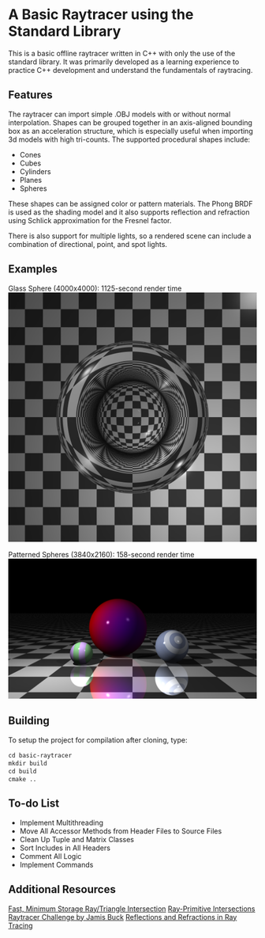 # A Basic Raytracer using the Standard Library
This is a basic offline raytracer written in C++ with only the use of the standard library. It was primarily developed as a learning experience to practice C++ development and understand the fundamentals of raytracing.

## Features
The raytracer can import simple .OBJ models with or without normal interpolation. Shapes can be grouped together in an axis-aligned bounding box as an acceleration structure, which is especially useful when importing 3d models with high tri-counts. The supported procedural shapes include:
- Cones
- Cubes
- Cylinders
- Planes
- Spheres

These shapes can be assigned color or pattern materials. The Phong BRDF is used as the shading model and it also supports reflection and refraction using Schlick approximation for the Fresnel factor.

There is also support for multiple lights, so a rendered scene can include a combination of directional, point, and spot lights.

## Examples
Glass Sphere (4000x4000): 1125-second render time
![Glass_Sphere](https://github.com/Jebbly/Basic-Raytracer/blob/master/examples/glass_sphere.png)

Patterned Spheres (3840x2160): 158-second render time
![Patterned_Spheres](https://github.com/Jebbly/Basic-Raytracer/blob/master/examples/sphere_patterns.png)

## Building
To setup the project for compilation after cloning, type:
```
cd basic-raytracer
mkdir build
cd build
cmake ..
```

## To-do List
- Implement Multithreading
- Move All Accessor Methods from Header Files to Source Files
- Clean Up Tuple and Matrix Classes
- Sort Includes in All Headers
- Comment All Logic
- Implement Commands

## Additional Resources
[Fast, Minimum Storage Ray/Triangle Intersection](https://cadxfem.org/inf/Fast%20MinimumStorage%20RayTriangle%20Intersection.pdf)
[Ray-Primitive Intersections](https://www.iquilezles.org/www/articles/intersectors/intersectors.htm)
[Raytracer Challenge by Jamis Buck](http://raytracerchallenge.com/)
[Reflections and Refractions in Ray Tracing](https://graphics.stanford.edu/courses/cs148-10-summer/docs/2006--degreve--reflection_refraction.pdf)
